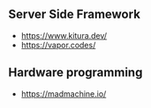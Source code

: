 ## Server Side Framework

- https://www.kitura.dev/
- https://vapor.codes/


## Hardware programming

- https://madmachine.io/
